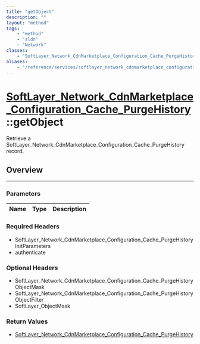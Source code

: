 ```yaml
---
title: "getObject"
description: ""
layout: "method"
tags:
    - "method"
    - "sldn"
    - "Network"
classes:
    - "SoftLayer_Network_CdnMarketplace_Configuration_Cache_PurgeHistory"
aliases:
    - "/reference/services/softlayer_network_cdnmarketplace_configuration_cache_purgehistory/getObject"
---
```

# [SoftLayer_Network_CdnMarketplace_Configuration_Cache_PurgeHistory](/reference/services/SoftLayer_Network_CdnMarketplace_Configuration_Cache_PurgeHistory)::getObject

Retrieve a SoftLayer_Network_CdnMarketplace_Configuration_Cache_PurgeHistory record.


## Overview 


-----

### Parameters 
|Name | Type | Description |
| --- | --- | --- |


### Required Headers
* SoftLayer_Network_CdnMarketplace_Configuration_Cache_PurgeHistoryInitParameters
* authenticate


### Optional Headers
* SoftLayer_Network_CdnMarketplace_Configuration_Cache_PurgeHistoryObjectMask
* SoftLayer_Network_CdnMarketplace_Configuration_Cache_PurgeHistoryObjectFilter
* SoftLayer_ObjectMask

### Return Values
* <a href='/reference/datatypes/SoftLayer_Network_CdnMarketplace_Configuration_Cache_PurgeHistory'>SoftLayer_Network_CdnMarketplace_Configuration_Cache_PurgeHistory </a>




